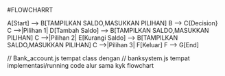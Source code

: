 #FLOWCHARRT

A[Start] --> B[TAMPILKAN SALDO,MASUKKAN PILIHAN]
B --> C{Decision}
C -->|Pilihan 1| D[Tambah Saldo] --> B[TAMPILKAN SALDO,MASUKKAN PILIHAN]
C -->|Pilihan 2| E[Kurangi Saldo] --> B[TAMPILKAN SALDO,MASUKKAN PILIHAN]
C -->|Pilihan 3| F[Keluar]
F --> G[End]

// Bank_account.js tempat class dengan 
// banksystem.js tempat implementasi/running code
alur sama kyk flowchart
